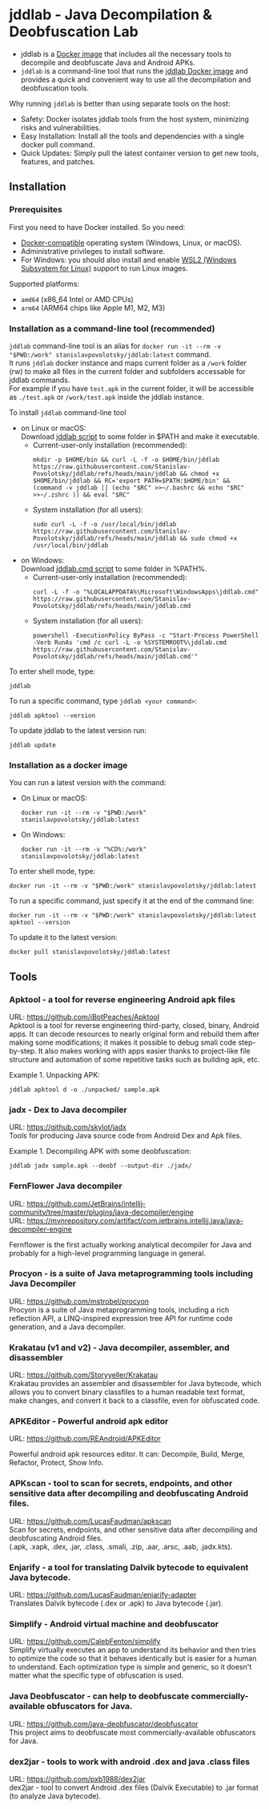 # jddlab - Java **D**ecompilation & **D**eobfuscation **Lab**

- jddlab is a [Docker image](https://hub.docker.com/r/stanislavpovolotsky/jddlab/tags?name=latest) that includes all the necessary tools to decompile and deobfuscate Java and Android APKs.
- `jddlab` is a command-line tool that runs the [jddlab Docker image](https://hub.docker.com/r/stanislavpovolotsky/jddlab/tags?name=latest) and provides a quick and convenient way to use all the decompilation and deobfuscation tools.

Why running `jddlab` is better than using separate tools on the host:

- Safety: Docker isolates jddlab tools from the host system, minimizing risks and vulnerabilities.
- Easy Installation: Install all the tools and dependencies with a single docker pull command.
- Quick Updates: Simply pull the latest container version to get new tools, features, and patches.

## Installation

### Prerequisites

First you need to have Docker installed. So you need:

- [Docker-compatible](https://www.docker.com/blog/top-questions-for-getting-started-with-docker/) operating system (Windows, Linux, or macOS).
- Administrative privileges to install software.
- For Windows: you should also install and enable [WSL2 (Windows Subsystem for Linux)](https://learn.microsoft.com/en-us/windows/wsl/install) support to run Linux images.

Supported platforms:

- `amd64` (x86_64 Intel or AMD CPUs)
- `arm64` (ARM64 chips like Apple M1, M2, M3)

### Installation as a command-line tool (recommended)

`jddlab` command-line tool is an alias for `docker run -it --rm -v "$PWD:/work" stanislavpovolotsky/jddlab:latest` command.  
It runs `jddlab` docker instance and maps current folder as a `/work` folder (rw) to make all files in the current folder and subfolders accessable for jddlab commands.  
For example if you have `test.apk` in the current folder, it will be accessible as `./test.apk` or `/work/test.apk` inside the jddlab instance.  
   
To install `jddlab` command-line tool

- on Linux or macOS:  
  Download [jddlab script](https://raw.githubusercontent.com/Stanislav-Povolotsky/jddlab/refs/heads/main/jddlab) to some folder in $PATH and make it executable.
  - Current-user-only installation (recommended):
    ```
    mkdir -p $HOME/bin && curl -L -f -o $HOME/bin/jddlab https://raw.githubusercontent.com/Stanislav-Povolotsky/jddlab/refs/heads/main/jddlab && chmod +x $HOME/bin/jddlab && RC='export PATH=$PATH:$HOME/bin' && (command -v jddlab || (echo "$RC" >>~/.bashrc && echo "$RC" >>~/.zshrc )) && eval "$RC"
    ```
  - System installation (for all users):
    ```
    sudo curl -L -f -o /usr/local/bin/jddlab https://raw.githubusercontent.com/Stanislav-Povolotsky/jddlab/refs/heads/main/jddlab && sudo chmod +x /usr/local/bin/jddlab
    ```
- on Windows:  
  Download [jddlab.cmd script](https://raw.githubusercontent.com/Stanislav-Povolotsky/jddlab/refs/heads/main/jddlab.cmd) to some folder in %PATH%.
  - Current-user-only installation (recommended):
    ```
    curl -L -f -o "%LOCALAPPDATA%\Microsoft\WindowsApps\jddlab.cmd" https://raw.githubusercontent.com/Stanislav-Povolotsky/jddlab/refs/heads/main/jddlab.cmd
    ```
  - System installation (for all users):
    ```
    powershell -ExecutionPolicy ByPass -c "Start-Process PowerShell -Verb RunAs 'cmd /c curl -L -o %SYSTEMROOT%\jddlab.cmd https://raw.githubusercontent.com/Stanislav-Povolotsky/jddlab/refs/heads/main/jddlab.cmd'"
    ```

To enter shell mode, type:
```
jddlab
```

To run a specific command, type `jddlab <your command>`:
```
jddlab apktool --version
```

To update jddlab to the latest version run:
```
jddlab update
```

### Installation as a docker image

You can run a latest version with the command:

- On Linux or macOS:
  ```
  docker run -it --rm -v "$PWD:/work" stanislavpovolotsky/jddlab:latest
  ```
- On Windows:
  ```
  docker run -it --rm -v "%CD%:/work" stanislavpovolotsky/jddlab:latest
  ```

To enter shell mode, type:
```
docker run -it --rm -v "$PWD:/work" stanislavpovolotsky/jddlab:latest
```

To run a specific command, just specify it at the end of the command line:
```
docker run -it --rm -v "$PWD:/work" stanislavpovolotsky/jddlab:latest apktool --version
```

To update it to the latest version:
```
docker pull stanislavpovolotsky/jddlab:latest
```

## Tools

### Apktool - a tool for reverse engineering Android apk files

URL: https://github.com/iBotPeaches/Apktool  
Apktool is a tool for reverse engineering third-party, closed, binary, Android apps.
It can decode resources to nearly original form and rebuild them after making some modifications; it makes it possible to debug smali code step-by-step.
It also makes working with apps easier thanks to project-like file structure and automation of some repetitive tasks such as building apk, etc.

Example 1. Unpacking APK:
```
jddlab apktool d -o ./unpacked/ sample.apk
```

### jadx - Dex to Java decompiler

URL: https://github.com/skylot/jadx  
Tools for producing Java source code from Android Dex and Apk files.

Example 1. Decompiling APK with some deobfuscation:
```
jddlab jadx sample.apk --deobf --output-dir ./jadx/
```

### FernFlower Java decompiler

URL: https://github.com/JetBrains/intellij-community/tree/master/plugins/java-decompiler/engine  
URL: https://mvnrepository.com/artifact/com.jetbrains.intellij.java/java-decompiler-engine  

Fernflower is the first actually working analytical decompiler for Java and probably for a high-level programming language in general.

### Procyon - is a suite of Java metaprogramming tools including Java Decompiler

URL: https://github.com/mstrobel/procyon  
Procyon is a suite of Java metaprogramming tools, including a rich reflection API, a LINQ-inspired expression tree API for runtime code generation, and a Java decompiler.

### Krakatau (v1 and v2) - Java decompiler, assembler, and disassembler

URL: https://github.com/Storyyeller/Krakatau  
Krakatau provides an assembler and disassembler for Java bytecode, which allows you to convert binary classfiles to a human readable text format, make changes, and convert it back to a classfile, even for obfuscated code.

### APKEditor - Powerful android apk editor

URL: https://github.com/REAndroid/APKEditor  

Powerful android apk resources editor. 
It can: Decompile, Build, Merge, Refactor, Protect, Show Info.

### APKscan - tool to scan for secrets, endpoints, and other sensitive data after decompiling and deobfuscating Android files.

URL: https://github.com/LucasFaudman/apkscan  
Scan for secrets, endpoints, and other sensitive data after decompiling and deobfuscating Android files.  
(.apk, .xapk, .dex, .jar, .class, .smali, .zip, .aar, .arsc, .aab, .jadx.kts).

### Enjarify - a tool for translating Dalvik bytecode to equivalent Java bytecode.

URL: https://github.com/LucasFaudman/enjarify-adapter  
Translates Dalvik bytecode (.dex or .apk) to Java bytecode (.jar).

### Simplify - Android virtual machine and deobfuscator

URL: https://github.com/CalebFenton/simplify  
Simplify virtually executes an app to understand its behavior and then tries to optimize the code so that it behaves 
identically but is easier for a human to understand. Each optimization type is simple and generic, so it doesn't 
matter what the specific type of obfuscation is used.

### Java Deobfuscator - can help to deobfuscate commercially-available obfuscators for Java.

URL: https://github.com/java-deobfuscator/deobfuscator  
This project aims to deobfuscate most commercially-available obfuscators for Java.

### dex2jar - tools to work with android .dex and java .class files

URL: https://github.com/pxb1988/dex2jar  
dex2jar - tool to convert Android .dex files (Dalvik Executable) to .jar format (to analyze Java bytecode).
